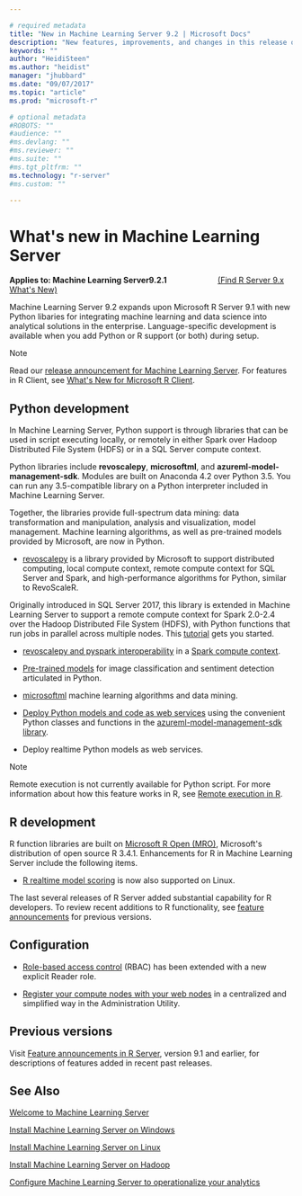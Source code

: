 ```yaml
---

# required metadata
title: "New in Machine Learning Server 9.2 | Microsoft Docs"
description: "New features, improvements, and changes in this release of Machine Learning Server."
keywords: ""
author: "HeidiSteen"
ms.author: "heidist"
manager: "jhubbard"
ms.date: "09/07/2017"
ms.topic: "article"
ms.prod: "microsoft-r"

# optional metadata
#ROBOTS: ""
#audience: ""
#ms.devlang: ""
#ms.reviewer: ""
#ms.suite: ""
#ms.tgt_pltfrm: ""
ms.technology: "r-server"
#ms.custom: ""

---
```


# What's new in Machine Learning Server

**Applies to: Machine Learning Server9.2.1** &nbsp;&nbsp;&nbsp;&nbsp;&nbsp;&nbsp;&nbsp;&nbsp;&nbsp;&nbsp;&nbsp;&nbsp;&nbsp;&nbsp;&nbsp;&nbsp;&nbsp;&nbsp;&nbsp;&nbsp;&nbsp;&nbsp;[(Find R Server 9.x What's New)](whats-new-in-r-server.md) 

Machine Learning Server 9.2 expands upon Microsoft R Server 9.1 with new Python libaries for integrating machine learning and data science into analytical solutions in the enterprise. Language-specific development is available when you add Python or R support (or both) during setup.

> [!Note]
> Read our [release announcement for Machine Learning Server](https://blogs.technet.microsoft.com/machinelearning/2016/01/12/making-r-the-enterprise-standard-for-cross-platform-analytics-both-on-premises-and-in-the-cloud/). For features in R Client, see [What's New for Microsoft R Client](r-client/what-is-microsoft-r-client.md#r-client-whats-new).

## Python development

In Machine Learning Server, Python support is through libraries that can be used in script executing locally, or remotely in either Spark over Hadoop Distributed File System (HDFS) or in a SQL Server compute context. 

Python libraries include **revoscalepy**, **microsoftml**, and **azureml-model-management-sdk**. Modules are built on Anaconda 4.2 over Python 3.5. You can run any 3.5-compatible library on a Python interpreter included in Machine Learning Server.

Together, the libraries provide full-spectrum data mining: data transformation and manipulation, analysis and visualization, model management. Machine learning algorithms, as well as pre-trained models provided by Microsoft, are now in Python. 

+ [revoscalepy](python-reference/revoscalepy/revoscalepy-package.md) is a library provided by Microsoft to support distributed computing, local compute context, remote compute context for SQL Server and Spark, and high-performance algorithms for Python, similar to RevoScaleR. 

 Originally introduced in SQL Server 2017, this library is extended in Machine Learning Server to support a remote compute context for Spark 2.0-2.4 over the Hadoop Distributed File System (HDFS), with Python functions that run jobs in parallel across multiple nodes. This [tutorial](python/quickstart-revoscalepy-linear-regression-model.md) gets you started.

+ [revoscalepy and pyspark interoperability](python/tutorial-revoscalepy-pyspark.md) in a [Spark compute context](python-reference/revoscalepy/rxSpark.md).

+ [Pre-trained models](install/microsoftml-install-pretrained-models.md) for image classification and sentiment detection articulated in Python.

+ [microsoftml](python-reference/microsoftml/microsoftml-package.md) machine learning algorithms and data mining. 

+ [Deploy Python models and code as web services](operationalize/python/quickstart-deploy-python-web-service.md) using the convenient Python classes and functions in the [azureml-model-management-sdk library](python-reference/azureml-model-management-sdk/azureml-model-management-sdk.md).

+ Deploy realtime Python models as web services.

> [!Note]
> Remote execution is not currently available for Python script. For more information about how this feature works in R, see [Remote execution in R](r/how-to-execute-code-remotely.md).

## R development

R function libraries are built on [Microsoft R Open (MRO)](https://mran.microsoft.com/open/), Microsoft's distribution of open source R 3.4.1. Enhancements for R in Machine Learning Server include the following items.

+ [R realtime model scoring](operationalize/how-to-deploy-web-service-publish-manage-in-r.md#realtime) is now also supported on Linux.

The last several releases of R Server added substantial capability for R developers. To review recent additions to R functionality, see [feature announcements](whats-new-in-r-server.md) for previous versions.

## Configuration

+ [Role-based access control](operationalize/configure-roles.md) (RBAC) has been extended with a new explicit Reader role.
 
+ [Register your compute nodes with your web nodes](operationalize/configure-use-admin-utility.md#uris) in a centralized and simplified way in the Administration Utility.

## Previous versions

Visit [Feature announcements in R Server](whats-new-in-r-server.md), version 9.1 and earlier, for descriptions of features added in recent past releases.

## See Also

 [Welcome to Machine Learning Server](what-is-machine-learning-server.md) 

 [Install Machine Learning Server on Windows](install/r-server-install-windows.md)  

 [Install Machine Learning Server on Linux](install/r-server-install-linux-server.md)  

 [Install Machine Learning Server on Hadoop](install/r-server-install-hadoop.md)

 [Configure Machine Learning Server to operationalize your analytics](operationalize/configure-start-for-administrators.md#configure-server-for-operationalization) 